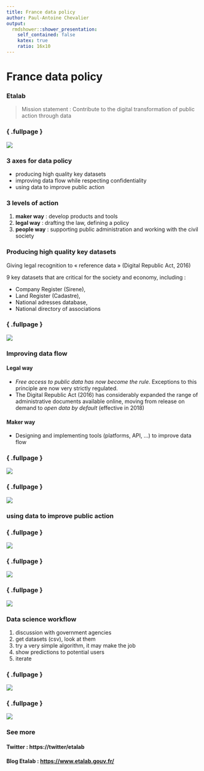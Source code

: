```yaml
---
title: France data policy
author: Paul-Antoine Chevalier
output:
  rmdshower::shower_presentation:
    self_contained: false
    katex: true
    ratio: 16x10
---
```


# France data policy

### Etalab

> Mission statement : Contribute to the digital transformation of public action through data

### { .fullpage }

![](../../diaporamas/image/couv-rapport-agd-20162017.png)

### 3 axes for data policy

* producing high quality key datasets
* improving data flow while respecting confidentiality
* using data to improve public action

### 3 levels of action

1. **maker way** : develop products and tools
2. **legal way** : drafting the law, defining a policy
3. **people way** : supporting public administration and working with the civil society

### Producing high quality key datasets

Giving legal recognition to « reference data » (Digital Republic Act, 2016)

9 key datasets that are critical for the society and economy, including :

* Company Register (Sirene),
* Land Register (Cadastre),
* National adresses database,
* National directory of associations

### { .fullpage }

![](../../diaporamas/image/spd.png)

### Improving data flow

#### Legal way

* _Free access to public data has now become the rule_. Exceptions to this principle are now very strictly regulated.
* The Digital Republic Act (2016) has considerably expanded the range of administrative documents available online, moving from release on demand to _open data by default_ (effective in 2018)

#### Maker way

* Designing and implementing tools (platforms, API, …) to improve data flow

### { .fullpage }

![](../../diaporamas/image/datagouv.png)

### { .fullpage }

![](../../diaporamas/image/adressedatagouv.png)

### using data to improve public action

### { .fullpage }

![](../../diaporamas/image/labonneboite.png)

### { .fullpage }

![](https://agd.data.gouv.fr/wp-content/uploads/2017/10/6-Predvol-predictions-quotidiennes.png)

### { .fullpage }

![](../../diaporamas/image/signauxfaibles.png)

### Data science workflow

1. discussion with government agencies
2. get datasets (csv), look at them
3. try a very simple algorithm, it may make the job
4. show predictions to potential users
5. iterate

### { .fullpage }

![](../../diaporamas/image/entrepreneur-interet-general-defis3.png)

### { .fullpage }

![](../../diaporamas/image/AMI-IA.jpg)

### See more

#### Twitter : https://twitter/etalab

#### Blog Etalab : https://www.etalab.gouv.fr/
